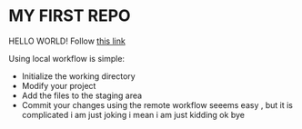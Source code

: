 # MY FIRST REPO
  HELLO WORLD!
  Follow [this link](./README.md)

  Using local workflow is simple:

  *	Initialize the working directory
  *	Modify your project
  *	Add the files to the staging area
  *	Commit your changes
 using the remote workflow seeems easy , but it is complicated
 i am just joking
 i mean i am just kidding 
 ok bye
 
